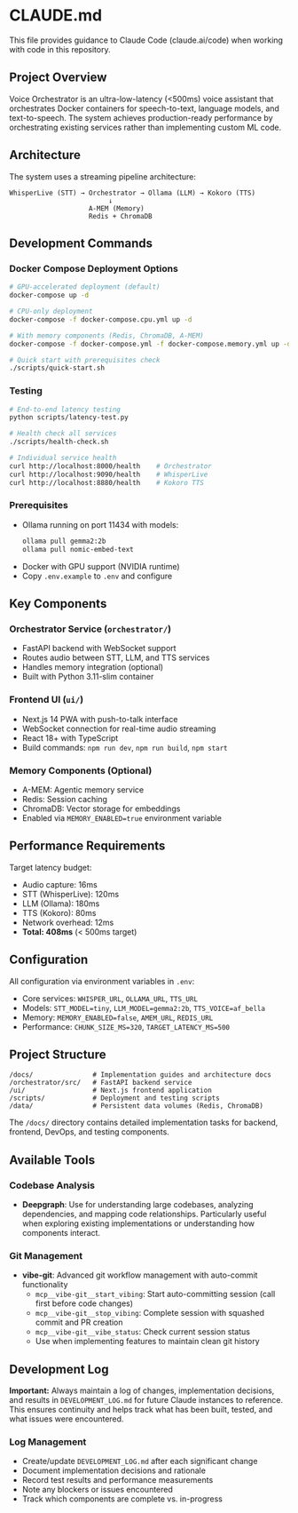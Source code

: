 # CLAUDE.md

This file provides guidance to Claude Code (claude.ai/code) when working with code in this repository.

## Project Overview

Voice Orchestrator is an ultra-low-latency (<500ms) voice assistant that orchestrates Docker containers for speech-to-text, language models, and text-to-speech. The system achieves production-ready performance by orchestrating existing services rather than implementing custom ML code.

## Architecture

The system uses a streaming pipeline architecture:
```
WhisperLive (STT) → Orchestrator → Ollama (LLM) → Kokoro (TTS)
                         ↓
                    A-MEM (Memory)
                    Redis + ChromaDB
```

## Development Commands

### Docker Compose Deployment Options
```bash
# GPU-accelerated deployment (default)
docker-compose up -d

# CPU-only deployment
docker-compose -f docker-compose.cpu.yml up -d

# With memory components (Redis, ChromaDB, A-MEM)
docker-compose -f docker-compose.yml -f docker-compose.memory.yml up -d

# Quick start with prerequisites check
./scripts/quick-start.sh
```

### Testing
```bash
# End-to-end latency testing
python scripts/latency-test.py

# Health check all services
./scripts/health-check.sh

# Individual service health
curl http://localhost:8000/health    # Orchestrator
curl http://localhost:9090/health    # WhisperLive
curl http://localhost:8880/health    # Kokoro TTS
```

### Prerequisites
- Ollama running on port 11434 with models:
  ```bash
  ollama pull gemma2:2b
  ollama pull nomic-embed-text
  ```
- Docker with GPU support (NVIDIA runtime)
- Copy `.env.example` to `.env` and configure

## Key Components

### Orchestrator Service (`orchestrator/`)
- FastAPI backend with WebSocket support
- Routes audio between STT, LLM, and TTS services
- Handles memory integration (optional)
- Built with Python 3.11-slim container

### Frontend UI (`ui/`)
- Next.js 14 PWA with push-to-talk interface
- WebSocket connection for real-time audio streaming
- React 18+ with TypeScript
- Build commands: `npm run dev`, `npm run build`, `npm start`

### Memory Components (Optional)
- A-MEM: Agentic memory service
- Redis: Session caching
- ChromaDB: Vector storage for embeddings
- Enabled via `MEMORY_ENABLED=true` environment variable

## Performance Requirements

Target latency budget:
- Audio capture: 16ms
- STT (WhisperLive): 120ms  
- LLM (Ollama): 180ms
- TTS (Kokoro): 80ms
- Network overhead: 12ms
- **Total: 408ms** (< 500ms target)

## Configuration

All configuration via environment variables in `.env`:
- Core services: `WHISPER_URL`, `OLLAMA_URL`, `TTS_URL`
- Models: `STT_MODEL=tiny`, `LLM_MODEL=gemma2:2b`, `TTS_VOICE=af_bella`
- Memory: `MEMORY_ENABLED=false`, `AMEM_URL`, `REDIS_URL`
- Performance: `CHUNK_SIZE_MS=320`, `TARGET_LATENCY_MS=500`

## Project Structure

```
/docs/               # Implementation guides and architecture docs
/orchestrator/src/   # FastAPI backend service
/ui/                 # Next.js frontend application
/scripts/            # Deployment and testing scripts
/data/               # Persistent data volumes (Redis, ChromaDB)
```

The `/docs/` directory contains detailed implementation tasks for backend, frontend, DevOps, and testing components.

## Available Tools

### Codebase Analysis
- **Deepgraph**: Use for understanding large codebases, analyzing dependencies, and mapping code relationships. Particularly useful when exploring existing implementations or understanding how components interact.

### Git Management  
- **vibe-git**: Advanced git workflow management with auto-commit functionality
  - `mcp__vibe-git__start_vibing`: Start auto-committing session (call first before code changes)
  - `mcp__vibe-git__stop_vibing`: Complete session with squashed commit and PR creation
  - `mcp__vibe-git__vibe_status`: Check current session status
  - Use when implementing features to maintain clean git history

## Development Log

**Important:** Always maintain a log of changes, implementation decisions, and results in `DEVELOPMENT_LOG.md` for future Claude instances to reference. This ensures continuity and helps track what has been built, tested, and what issues were encountered.

### Log Management
- Create/update `DEVELOPMENT_LOG.md` after each significant change
- Document implementation decisions and rationale
- Record test results and performance measurements
- Note any blockers or issues encountered
- Track which components are complete vs. in-progress